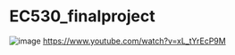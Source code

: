 # EC530_finalproject

![image](https://user-images.githubusercontent.com/75552982/164146339-fbb4a1c2-f867-45ac-843e-b789b52cccdc.png)
https://www.youtube.com/watch?v=xL_tYrEcP9M
